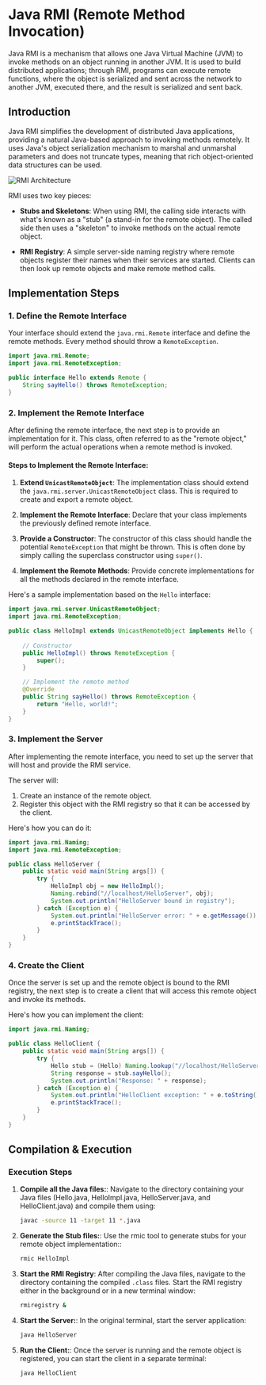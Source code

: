 # Java RMI (Remote Method Invocation)

Java RMI is a mechanism that allows one Java Virtual Machine (JVM) to invoke methods on an object running in another JVM. It is used to build distributed applications; through RMI, programs can execute remote functions, where the object is serialized and sent across the network to another JVM, executed there, and the result is serialized and sent back.

## Introduction

Java RMI simplifies the development of distributed Java applications, providing a natural Java-based approach to invoking methods remotely. It uses Java's object serialization mechanism to marshal and unmarshal parameters and does not truncate types, meaning that rich object-oriented data structures can be used.

![RMI Architecture](https://media.geeksforgeeks.org/wp-content/uploads/20211028122357/workingofRMI.jpg)

RMI uses two key pieces:

- **Stubs and Skeletons**: When using RMI, the calling side interacts with what's known as a "stub" (a stand-in for the remote object). The called side then uses a "skeleton" to invoke methods on the actual remote object.

- **RMI Registry**: A simple server-side naming registry where remote objects register their names when their services are started. Clients can then look up remote objects and make remote method calls.

## Implementation Steps

### 1. Define the Remote Interface

Your interface should extend the `java.rmi.Remote` interface and define the remote methods. Every method should throw a `RemoteException`.

```java
import java.rmi.Remote;
import java.rmi.RemoteException;

public interface Hello extends Remote {
    String sayHello() throws RemoteException;
}
```

### 2. Implement the Remote Interface

After defining the remote interface, the next step is to provide an implementation for it. This class, often referred to as the "remote object," will perform the actual operations when a remote method is invoked.

#### Steps to Implement the Remote Interface:

1. **Extend `UnicastRemoteObject`**: The implementation class should extend the `java.rmi.server.UnicastRemoteObject` class. This is required to create and export a remote object.

2. **Implement the Remote Interface**: Declare that your class implements the previously defined remote interface.

3. **Provide a Constructor**: The constructor of this class should handle the potential `RemoteException` that might be thrown. This is often done by simply calling the superclass constructor using `super()`.

4. **Implement the Remote Methods**: Provide concrete implementations for all the methods declared in the remote interface.

Here's a sample implementation based on the `Hello` interface:

```java
import java.rmi.server.UnicastRemoteObject;
import java.rmi.RemoteException;

public class HelloImpl extends UnicastRemoteObject implements Hello {
    
    // Constructor
    public HelloImpl() throws RemoteException {
        super();
    }

    // Implement the remote method
    @Override
    public String sayHello() throws RemoteException {
        return "Hello, world!";
    }
}
```


### 3. Implement the Server

After implementing the remote interface, you need to set up the server that will host and provide the RMI service. 

The server will:

1. Create an instance of the remote object.
2. Register this object with the RMI registry so that it can be accessed by the client.

Here's how you can do it:

```java
import java.rmi.Naming;
import java.rmi.RemoteException;

public class HelloServer {
    public static void main(String args[]) {
        try {
            HelloImpl obj = new HelloImpl();
            Naming.rebind("//localhost/HelloServer", obj);
            System.out.println("HelloServer bound in registry");
        } catch (Exception e) {
            System.out.println("HelloServer error: " + e.getMessage());
            e.printStackTrace();
        }
    }
}
```

### 4. Create the Client

Once the server is set up and the remote object is bound to the RMI registry, the next step is to create a client that will access this remote object and invoke its methods.

Here's how you can implement the client:

```java
import java.rmi.Naming;

public class HelloClient {
    public static void main(String args[]) {
        try {
            Hello stub = (Hello) Naming.lookup("//localhost/HelloServer");
            String response = stub.sayHello();
            System.out.println("Response: " + response);
        } catch (Exception e) {
            System.out.println("HelloClient exception: " + e.toString());
            e.printStackTrace();
        }
    }
}
```

## Compilation & Execution


### Execution Steps

1. **Compile all the Java files:**:
   Navigate to the directory containing your Java files (Hello.java, HelloImpl.java, HelloServer.java, and HelloClient.java) and compile them using:
   ```bash
   javac -source 11 -target 11 *.java
   ```


2. **Generate the Stub files:**:
   Use the rmic tool to generate stubs for your remote object implementation::
   ```bash
   rmic HelloImpl
   ```

3. **Start the RMI Registry**:
   After compiling the Java files, navigate to the directory containing the compiled `.class` files. Start the RMI registry either in the background or in a new terminal window:
   ```bash
   rmiregistry &
   ```

4. **Start the Server:**:
   In the original terminal, start the server application:
   ```bash
   java HelloServer
   ```
5. **Run the Client:**:
   Once the server is running and the remote object is registered, you can start the client in a separate terminal:
   ```bash
   java HelloClient
   ```            
